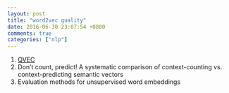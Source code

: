 ```yaml
---
layout: post
title: "word2vec quality"
date: 2016-06-30 23:07:54 +0800
comments: true
categories: ["nlp"]
---
```



<!-- more -->

1. [QVEC]
2. Don’t count, predict!
A systematic comparison of
context-counting vs. context-predicting semantic vectors
3. Evaluation methods for unsupervised word embeddings


[QVEC]:https://github.com/ytsvetko/qvec